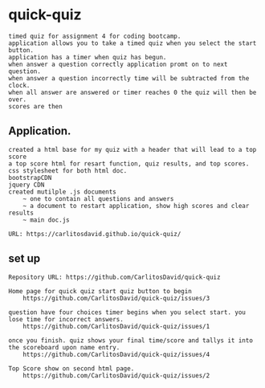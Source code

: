 # quick-quiz

    timed quiz for assignment 4 for coding bootcamp. 
    application allows you to take a timed quiz when you select the start button.
    application has a timer when quiz has begun. 
    when answer a question correctly application promt on to next question.
    when answer a question incorrectly time will be subtracted from the clock.
    when all answer are answered or timer reaches 0 the quiz will then be over. 
    scores are then 
    
## Application. 
    created a html base for my quiz with a header that will lead to a top score 
    a top score html for resart function, quiz results, and top scores. 
    css stylesheet for both html doc.
    bootstrapCDN
    jquery CDN
    created mutilple .js documents 
        ~ one to contain all questions and answers 
        ~ a document to restart application, show high scores and clear results
        ~ main doc.js 

    URL: https://carlitosdavid.github.io/quick-quiz/
    
## set up 

    Repository URL: https://github.com/CarlitosDavid/quick-quiz
    
    Home page for quick quiz start quiz button to begin
        https://github.com/CarlitosDavid/quick-quiz/issues/3
    
    question have four choices timer begins when you select start. you lose time for incorrect answers. 
        https://github.com/CarlitosDavid/quick-quiz/issues/1
    
    once you finish. quiz shows your final time/score and tallys it into the scoreboard upon name entry. 
        https://github.com/CarlitosDavid/quick-quiz/issues/4
    
    Top Score show on second html page. 
        https://github.com/CarlitosDavid/quick-quiz/issues/2
